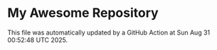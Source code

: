 # My Awesome Repository

This file was automatically updated by a GitHub Action at Sun Aug 31 00:52:48 UTC 2025.
